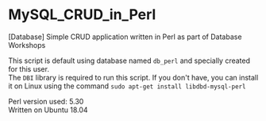# MySQL_CRUD_in_Perl
 [Database] Simple CRUD application written in Perl as part of Database Workshops  
   
   This script is default using database named `db_perl` and specially created for this user.  
   The `DBI` library is required to run this script. If you don't have, you can install it on Linux using the command `sudo apt-get install libdbd-mysql-perl`  
   
   Perl version used: 5.30  
   Written on Ubuntu 18.04
